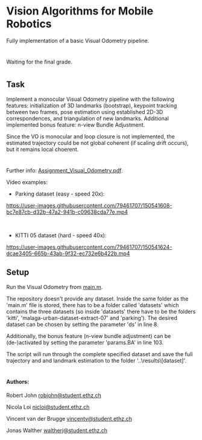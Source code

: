 # Vision Algorithms for Mobile Robotics

Fully implementation of a basic Visual Odometry pipeline.

#

Waiting for the final grade.

#

## Task

Implement a monocular Visual Odometry pipeline with the following features: initialization of 3D landmarks (bootstrap), keypoint tracking between two
frames, pose estimation using established 2D-3D correspondences, and triangulation of new landmarks.
Additional implemented bonus feature: n-view Bundle Adjustment.  

Since the VO is monocular and loop closure is not implemented, the estimated trajectory could be not global coherent (if scaling drift occurs), but it remains local choerent.  

#

Further info: [Assignment_Visual_Odometry.pdf](Assignment_Visual_Odometry.pdf).  

Video examples:  

- Parking dataset (easy - speed 20x):  

https://user-images.githubusercontent.com/79461707/150541608-bc7e87cb-d32b-47a2-941b-c09638cda77e.mp4


&nbsp;

- KITTI 05 dataset (hard - speed 40x):  

https://user-images.githubusercontent.com/79461707/150541624-dcae3405-665b-43ab-9f32-ec732e6b422b.mp4



## Setup

Run the Visual Odometry from [main.m](main.m).  

The repository doesn't provide any dataset.
Inside the same folder as the 'main.m' file is stored, there has to be a folder called 'datasets' which contains the three datasets 
(so inside 'datasets' there have to be the folders 'kitti', 'malaga-urban-dataset-extract-07' and 'parking').
The desired dataset can be chosen by setting the parameter 'ds' in line 8.  

Additionally, the bonus feature (n-view bundle adjustment) can be (de-)activated by setting the parameter 'params.BA' in line 103.  

The script will run through the complete specified dataset and save the full trajectory and and landmark estimation to the folder '..\results\\[dataset]'.

#
#### Authors:

Robert John
robjohn@student.ethz.ch

Nicola Loi
nicloi@student.ethz.ch

Vincent van der Brugge
vincentv@student.ethz.ch

Jonas Walther
waltherj@student.ethz.ch
